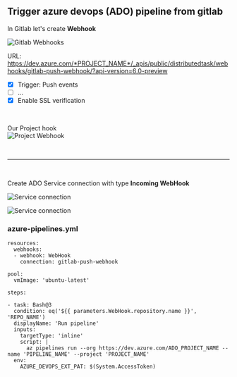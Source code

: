 ## Trigger azure devops (ADO) pipeline from gitlab

In Gitlab let's create **Webhook**

![Gitlab Webhooks](./images/img02.jpg)

URL:
https://dev.azure.com/*PROJECT_NAME*/_apis/public/distributedtask/webhooks/gitlab-push-webhook/?api-version=6.0-preview
- [x] Trigger: Push events
- [ ] ...
- [x] Enable SSL verification

&nbsp;

Our Project hook
</br>
![Project Webhook](./images/img03.jpg)

&nbsp;

---

&nbsp;

Create ADO Service connection with type **Incoming WebHook**

![Service connection](./images/img04.jpg)

![Service connection](./images/img01.jpg)


### azure-pipelines.yml
```
resources:
  webhooks:
  - webhook: WebHook
    connection: gitlab-push-webhook

pool:
  vmImage: 'ubuntu-latest'

steps:

- task: Bash@3
  condition: eq('${{ parameters.WebHook.repository.name }}', 'REPO_NAME')
  displayName: 'Run pipeline'
  inputs:
    targetType: 'inline'
    script: |
      az pipelines run --org https://dev.azure.com/ADO_PROJECT_NAME --name 'PIPELINE_NAME' --project 'PROJECT_NAME'
  env:
    AZURE_DEVOPS_EXT_PAT: $(System.AccessToken)
```
